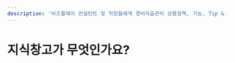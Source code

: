 ```yaml
---
description: '비즈플레이 컨설턴트 및 직원들에게 경비지출관리 상품정책, 기능, Tip & Guide 를 제공하는 지식창고입니다.'
---
```


# 지식창고가 무엇인가요?

